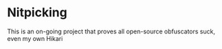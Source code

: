 # Nitpicking
This is an on-going project that proves all open-source obfuscators suck, even my own Hikari